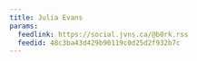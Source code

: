 ```yaml
---
title: Julia Evans
params:
  feedlink: https://social.jvns.ca/@b0rk.rss
  feedid: 48c3ba43d429b90119c0d25d2f932b7c
---
```

